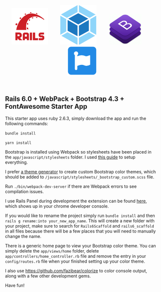 <p align="center">
  <img src="/images/ror.png" height="120" />
  &nbsp;&nbsp;&nbsp;&nbsp;&nbsp;&nbsp;&nbsp;&nbsp;
  <img src="/images/webpack.png" height="130" />
  &nbsp;&nbsp;&nbsp;&nbsp;&nbsp;&nbsp;&nbsp;&nbsp;
  <img src="/images/bootstrap.png" height="100" />
  &nbsp;&nbsp;&nbsp;&nbsp;&nbsp;&nbsp;&nbsp;&nbsp;
  <img src="/images/fontawesome.png" height="100" />
</p>
<br />

<p style="text-align: center;">
<h2>Rails 6.0 + WebPack + Bootstrap 4.3 + FontAwesome Starter App</h2>
</p>

This starter app uses ruby 2.6.3, simply download the app and run the following commands:

`bundle install`

`yarn install`

Bootstrap is installed using Webpack so stylesheets have been placed in the `app/javascript/stylesheets` folder. I used [this guide](https://hackernoon.com/integrate-bootstrap-4-and-font-awesome-5-in-rails-6-u87u32zd) to setup everything.

I prefer [a theme generator](https://themestr.app/theme) to create custom Bootstrap color themes, which should be added to `/javascript/stylesheets/_bootstrap_custom.scss` file.

Run `./bin/webpack-dev-server` if there are Webpack errors to see compilation issues.

I use Rails Panel during development the extension can be found [here](https://chrome.google.com/webstore/detail/railspanel/gjpfobpafnhjhbajcjgccbbdofdckggg), which shows up in your chrome developer console.

If you would like to rename the project simply run `bundle install` and then `rails g rename:into your_new_app_name`. This will create a new folder with your project, make sure to search for `Rails6Scaffold` and `rails6_scaffold `in all files because there will be a few places that you will need to manually change the name. 

There is a generic home page to view your Bootstrap color theme. You can simply delete the `app/views/home` folder, delete `app/controllers/home_controller.rb` file and remove the entry in your `config/routes.rb` file when your finished setting up your color theme.

I also use https://github.com/fazibear/colorize to color console output, along with a few other development gems.

Have fun!
 

